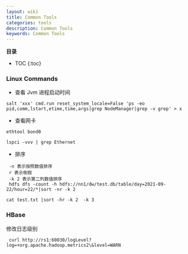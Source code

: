 ```yaml
---
layout: wiki
title: Common Tools
categories: tools
description: Common Tools
keywords: Common Tools
---
```


**目录**

* TOC
{:toc}


### Linux Commands

- 查看 Jvm 进程启动时间

 `salt 'xxx' cmd.run reset_system_locale=False 'ps -eo pid,comm,lstart,etime,time,args|grep NodeManager|grep -v grep' > x`
 
- 查看网卡

 `ethtool bond0`
 
 `lspci -vvv | grep Ethernet`
 
- 排序 
```
 -n 表示按照数值排序
 r 表示倒叙
 -k 2 表示第二列数值排序
 hdfs dfs -count -h hdfs://nn1/dw/test.db/table/day=2021-09-22/hour=22/*|sort -nr -k 2

cat test.txt |sort -hr -k 2  -k 3
```


### HBase

修改日志级别
```
 curl http://rs1:60030/logLevel?log=+org.apache.hadoop.metrics2\&level=WARN
 ```


 
